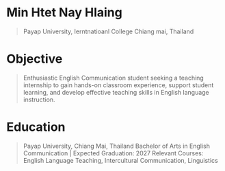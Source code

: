# Min Htet Nay Hlaing
>Payap University, 
>Ierntnatioanl College
>Chiang mai, Thailand
# Objective
>Enthusiastic English Communication student seeking a teaching internship to gain hands-on classroom experience, support student learning, and develop effective teaching skills in English language instruction.
# Education
>Payap University, Chiang Mai, Thailand
Bachelor of Arts in English Communication | Expected Graduation: 2027
Relevant Courses: English Language Teaching, Intercultural Communication, Linguistics
